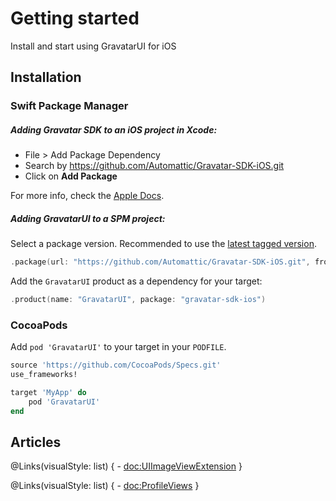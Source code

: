 # Getting started
Install and start using GravatarUI for iOS

## Installation

### Swift Package Manager

##### Adding Gravatar SDK to an iOS project in Xcode:
- File > Add Package Dependency
- Search by https://github.com/Automattic/Gravatar-SDK-iOS.git
- Click on **Add Package**

For more info, check the [Apple Docs](https://developer.apple.com/documentation/xcode/adding-package-dependencies-to-your-app).

##### Adding GravatarUI to a SPM project:

Select a package version. Recommended to use the [latest tagged version](https://github.com/Automattic/Gravatar-SDK-iOS/tags).

```swift
.package(url: "https://github.com/Automattic/Gravatar-SDK-iOS.git", from: "x.y.z")

```

Add the `GravatarUI` product as a dependency for your target:

```swift
.product(name: "GravatarUI", package: "gravatar-sdk-ios")
```

### CocoaPods

Add `pod 'GravatarUI'` to your target in your `PODFILE`. 

```ruby
source 'https://github.com/CocoaPods/Specs.git'
use_frameworks!

target 'MyApp' do
    pod 'GravatarUI'
end
```

## Articles

@Links(visualStyle: list) {
    - <doc:UIImageViewExtension>
}

@Links(visualStyle: list) {
    - <doc:ProfileViews>
}
